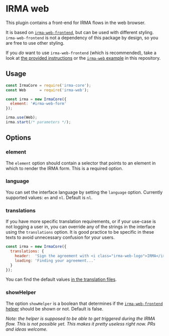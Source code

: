# IRMA web

This plugin contains a front-end for IRMA flows in the web browser.

It is based on [`irma-web-frontend`](https://github.com/nuts-foundation/irma-web-frontend),
but can be used with different styling. `irma-web-frontend` is not a dependency
of this package by design, so you are free to use other styling.

If you *do* want to use `irma-web-frontend` (which is recommended), take a look
at [the provided instructions](https://github.com/nuts-foundation/irma-web-frontend#embedding-in-your-application)
or the [`irma-web` example](https://github.com/privacybydesign/irma-js-packages/tree/master/examples/browser/irma-web)
in this repository.

## Usage

```javascript
const IrmaCore = require('irma-core');
const Web      = require('irma-web');

const irma = new IrmaCore({
  element: '#irma-web-form'
});

irma.use(Web);
irma.start(/* parameters */);
```

## Options

### element

The `element` option should contain a selector that points to an element in
which to render the IRMA form. This is a required option.

### language

You can set the interface language by setting the `language` option. Currently
supported values: `en` and `nl`. Default is `nl`.

### translations

If you have more specific translation requirements, or if your use-case is not
logging a user in, you can override any of the strings in the interface using
the `translations` option. It is good practice to be specific in these texts to
avoid unnecessary confusion for your users.

```javascript
const irma = new IrmaCore({
  translations: {
    header:  'Sign the agreement with <i class="irma-web-logo">IRMA</i>',
    loading: 'Finding your agreement...'
  }
});
```

You can find the default values [in the translation files](https://github.com/privacybydesign/irma-js-packages/tree/master/plugins/irma-web/translations).

### showHelper

The option `showHelper` is a boolean that determines if the [`irma-web-frontend` helper](https://nuts-foundation.github.io/irma-web-frontend/section-examples.html#kssref-examples-helpers)
should be shown or not. Default is false.

_Note: the helper is supposed to be able to get triggered during the IRMA flow.
This is not possible yet. This makes it pretty useless right now. PRs and ideas
welcome._
